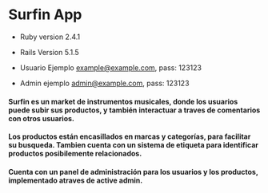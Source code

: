 # Surfin App


* Ruby version 2.4.1

* Rails Version 5.1.5

* Usuario Ejemplo example@example.com, pass: 123123

* Admin ejemplo admin@example.com, pass: 123123


#### Surfin es un market de instrumentos musicales, donde los usuarios puede subir sus productos, y también interactuar a traves de comentarios con otros usuarios.

#### Los productos están encasillados en marcas y categorías, para facilitar su busqueda. Tambien cuenta con un sistema de etiqueta para identificar productos posibilemente relacionados.

#### Cuenta con un panel de administración para los usuarios y los productos, implementado atraves de active admin.
